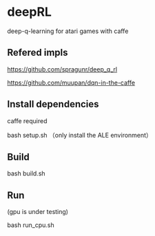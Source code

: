 # deepRL
deep-q-learning for atari games with caffe 

Refered impls
-------------
https://github.com/spragunr/deep_q_rl

https://github.com/muupan/dqn-in-the-caffe

Install dependencies
--------------------
caffe required 

bash setup.sh （only install the ALE environment）

Build
-------
bash build.sh


Run
---
(gpu is under testing)

bash run_cpu.sh 
